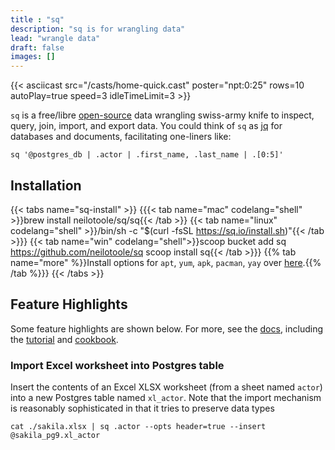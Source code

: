 ```yaml
---
title : "sq"
description: "sq is for wrangling data"
lead: "wrangle data"
draft: false
images: []
---
```


{{< asciicast src="/casts/home-quick.cast"  poster="npt:0:25" rows=10 autoPlay=true speed=3 idleTimeLimit=3 >}}

`sq` is a free/libre [open-source](https://github.com/neilotoole/sq) data wrangling swiss-army knife
to inspect, query, join, import, and export data. You could think of `sq`
as [jq](https://stedolan.github.io/jq/) for databases and documents, facilitating one-liners
like:

```shell
sq '@postgres_db | .actor | .first_name, .last_name | .[0:5]'
```

## Installation

{{< tabs name="sq-install" >}}
{{{< tab name="mac" codelang="shell" >}}brew install neilotoole/sq/sq{{< /tab >}}
{{< tab name="linux" codelang="shell" >}}/bin/sh -c "$(curl -fsSL https://sq.io/install.sh)"{{< /tab >}}}
{{< tab name="win" codelang="shell">}}scoop bucket add sq https://github.com/neilotoole/sq
scoop install sq{{< /tab >}}}
{{% tab name="more" %}}Install options for `apt`, `yum`, `apk`, `pacman`, `yay` over [here](/docs/install).{{% /tab %}}}
{{< /tabs >}}

## Feature Highlights

Some feature highlights are shown below. For more, see the [docs](/docs),
including the [tutorial](/docs/tutorial) and [cookbook](/docs/cookbook).

### Import Excel worksheet into Postgres table

Insert the contents of an Excel XLSX worksheet (from a sheet named `actor`) into
a new Postgres table named `xl_actor`. Note that the import mechanism
is reasonably sophisticated in that it tries to preserve data types

```shell
cat ./sakila.xlsx | sq .actor --opts header=true --insert @sakila_pg9.xl_actor
```
